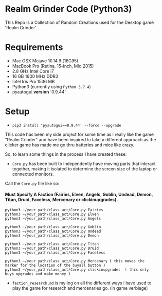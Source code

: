 # Realm Grinder Code (Python3)
This Repo is a Collection of Random Creations used for the Desktop game 'Realm Grinder'.

# Requirements
- Mac OSX Mojave 10.14.6 (18G95)
- MacBook Pro (Retina, 15-inch, Mid 2015)
- 2.8 GHz Intel Core i7
- 16 GB 1600 MHz DDR3
- Intel Iris Pro 1536 MB
- Python3 (currently using `Python 3.7.4`)
- pyautogui.__version__ '0.9.44'

# Setup
- `pip3 install 'pyautogui==0.9.44' --force --upgrade`

This code has been my side project for some time as I really like the game "Realm Grinder" and have been inspired to take a different approach as the clicker game has made me go thru batteries and mice like crazy.

So, to learn some things in the process I have created these:

* `Core.py` has been built to independently have moving parts that interact together, making it isolated to determine the screen size of the laptop or connected monitors.

Call the `Core.py` file like so:
#### Must Specify A Faction (Fairies, Elven, Angels, Goblin, Undead, Demon, Titan, Druid, Faceless, Mercenary or clickinupgrades).


    python3 ~/your_path/class_act/Core.py Fairies
    python3 ~/your_path/class_act/Core.py Elven
    python3 ~/your_path/class_act/Core.py Angels

    python3 ~/your_path/class_act/Core.py Goblin
    python3 ~/your_path/class_act/Core.py Undead
    python3 ~/your_path/class_act/Core.py Demon

    python3 ~/your_path/class_act/Core.py Titan
    python3 ~/your_path/class_act/Core.py Druid
    python3 ~/your_path/class_act/Core.py Faceless

    python3 ~/your_path/class_act/Core.py Mercenary ( this moves the marker for the location of the buyall button )
    python3 ~/your_path/class_act/Core.py clickinupgrades  ( this only buys upgrades and make money )

* `faction_research.md` is my log on all the different ways I have used to play the game for research and mercenaries go.  (in game verbiage)
